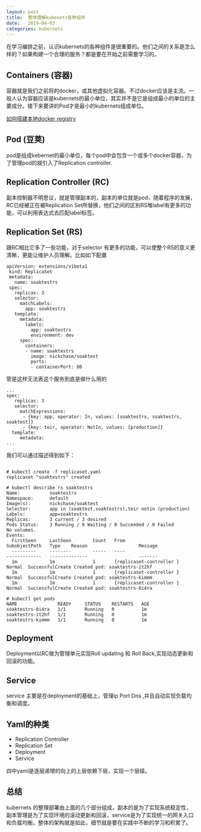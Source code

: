 ```yaml
---
layout: post
title:  整体理解kubenets各种组件
date:   2019-04-03
categories: kubernets
---
```

在学习编排之前，认识kubernets的各种组件是很重要的。他们之间的关系是怎么样的？如果构建一个合理的服务？都是要在开始之前需要学习的。

## Containers (容器) 

容器就是我们之前将的docker，或其他虚拟化容器。不过docker应该是主流。一般人认为容器应该是kubernets的最小单位，其实并不是它是组成最小的单位的主要成分。接下来要讲的Pod才是最小的kubernets组成单位。

[如何搭建本地docker registry](https://xiangdong1987.github.io/docker/2019/04/03/docker-local-registry.html)

## Pod (豆荚)

pod是组成kebernet的最小单位，每个pod中会包含一个或多个docker容器，为了管理pod的就引入了Replication controller.

## Replication Controller (RC)

副本控制器不明思议，就是管理副本的，副本的单位就是pod，随着程序的发展，RC已经被正在被Replication Set所替换，他们之间的区别RS堆label有更多的功能，可以利用表达式去匹配label标签。

## Replication Set (RS)

跟RC相比它多了一些功能，对于selector 有更多的功能，可以使整个RS的意义更清晰，更能让维护人员理解。比如如下配置

```angular2html
apiVersion: extensions/v1beta1
 kind: ReplicaSet
 metadata:
   name: soaktestrs
 spec:
   replicas: 3
   selector:
     matchLabels:
       app: soaktestrs
   template:
     metadata:
       labels:
         app: soaktestrs
         environment: dev
     spec:
       containers:
       - name: soaktestrs
         image: nickchase/soaktest
         ports:
         - containerPort: 80
```
管是这样无法表这个服务到底是做什么用的

```angular2html
...
spec:
   replicas: 3
   selector:
     matchExpressions:
      - {key: app, operator: In, values: [soaktestrs, soaktestrs, soaktest]}
      - {key: teir, operator: NotIn, values: [production]}
  template:
     metadata:
...
```

我们可以通过描述得到如下：

```angular2html

# kubectl create -f replicaset.yaml
replicaset "soaktestrs" created

# kubectl describe rs soaktestrs
Name:           soaktestrs
Namespace:      default
Image(s):       nickchase/soaktest
Selector:       app in (soaktest,soaktestrs),teir notin (production)
Labels:         app=soaktestrs
Replicas:       3 current / 3 desired
Pods Status:    3 Running / 0 Waiting / 0 Succeeded / 0 Failed
No volumes.
Events:
  FirstSeen     LastSeen        Count   From                            SubobjectPath   Type    Reason                   Message
  ---------     --------        -----   ----                            -------------   --------------                   -------
  1m            1m              1       {replicaset-controller }                        Normal  SuccessfulCreate Created pod: soaktestrs-it2hf
  1m            1m              1       {replicaset-controller }                       Normal  SuccessfulCreate Created pod: soaktestrs-kimmm
  1m            1m              1       {replicaset-controller }                        Normal  SuccessfulCreate Created pod: soaktestrs-8i4ra

# kubectl get pods
NAME               READY     STATUS    RESTARTS   AGE
soaktestrs-8i4ra   1/1       Running   0          1m
soaktestrs-it2hf   1/1       Running   0          1m
soaktestrs-kimmm   1/1       Running   0          1m
```

## Deployment 

Deployment以RC做为管理单元实现Roll updating 和 Roll Back,实现动态更新和回滚的功能。

## Service 

service 主要是在deployment的基础上，管理ip Port Dns ,并且自动实现负载均衡和调度。

## Yaml的种类

* Replication Controller
* Replication Set
* Deployment 
* Service

四中yaml是逐层递增的向上的上层依赖下层，实现一个层级。

## 总结
kubernets 的整理部署由上面的几个部分组成，副本的是为了实现系统稳定性，副本管理是为了实现环境的滚动更新和回滚，service是为了实现统一的网关入口和负载均衡。整体的架构就是如此，细节就是要在实践中不断的学习和积累了。